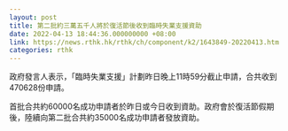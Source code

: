```yaml
---
layout: post
title: 第二批約三萬五千人將於復活節後收到臨時失業支援資助
date: 2022-04-13 18:44:36.000000000 +08:00
link: https://news.rthk.hk/rthk/ch/component/k2/1643849-20220413.htm
categories: rthk
---
```


政府發言人表示，「臨時失業支援」計劃昨日晚上11時59分截止申請，合共收到470628份申請。
 
首批合共約60000名成功申請者於昨日或今日收到資助。政府會於復活節假期後，陸續向第二批合共約35000名成功申請者發放資助。
